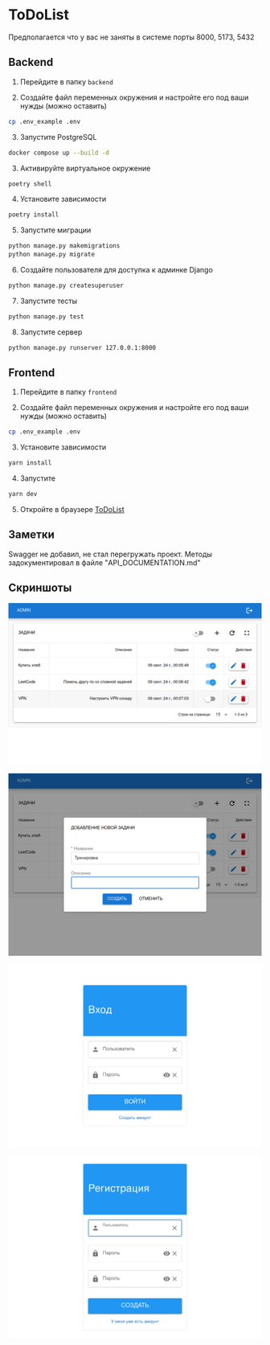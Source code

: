 # ToDoList

Предполагается что у вас не заняты в системе порты 8000, 5173, 5432

## Backend

1. Перейдите в папку `backend`

2. Создайте файл переменных окружения и настройте его под ваши нужды (можно оставить)
~~~~bash
cp .env_example .env
~~~~

3. Запустите PostgreSQL
~~~~bash
docker compose up --build -d
~~~~

3. Активируйте виртуальное окружение
~~~~bash
poetry shell
~~~~

4. Установите зависимости
~~~~bash
poetry install
~~~~

5. Запустите миграции
~~~~bash
python manage.py makemigrations
python manage.py migrate
~~~~

6. Создайте пользователя для доступка к админке Django
~~~~bash
python manage.py createsuperuser
~~~~

7. Запустите тесты
~~~~bash
python manage.py test
~~~~

8. Запустите сервер
~~~~bash
python manage.py runserver 127.0.0.1:8000
~~~~


## Frontend

1. Перейдите в папку `frontend`

2. Создайте файл переменных окружения и настройте его под ваши нужды (можно оставить)
~~~~bash
cp .env_example .env
~~~~

3. Установите зависимости
~~~~bash
yarn install
~~~~

4. Запустите
~~~~bash
yarn dev
~~~~

5. Откройте в браузере
[ToDoList](http://localhost:5173)

## Заметки

Swagger не добавил, не стал перегружать проект. Методы задокументировал в файле "API_DOCUMENTATION.md"


## Скриншоты

![](./screenshots/1.jpg)

![](./screenshots/2.jpg)

![](./screenshots/3.jpg)

![](./screenshots/4.jpg)


